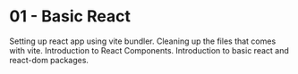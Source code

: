 # 01 - Basic React


Setting up react app using vite bundler.
Cleaning up the files that comes with vite.
Introduction to React Components.
Introduction to basic react and react-dom packages.

